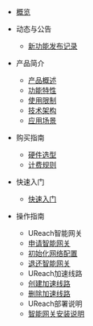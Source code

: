 * [概览](/boundless-gateway/README.md)


* 动态与公告
  * [新功能发布记录](/boundless-gateway/releasenotes/newfunctions.md)
* 产品简介
  * [产品概述](/boundless-gateway/intro/description.md)
  * [功能特性](/boundless-gateway/intro/function.md)
  * [使用限制](/boundless-gateway/intro/limit.md)
  * [技术架构](/boundless-gateway/intro/architecture.md)
  * [应用场景](/boundless-gateway/intro/application.md)

* 购买指南
  * [硬件选型](/boundless-gateway/guide/HardwareFeatures.md)
  * [计费规则](/boundless-gateway/buy/charge.md)

* 快速入门
  * [快速入门](/boundless-gateway/fast/quick_start.md)

* 操作指南
  * UReach智能网关
   * [申请智能网关](/boundless-gateway/guide/BorrowHardware.md)
   * [初始化网络配置](/boundless-gateway/guide/NetworkConfiguration.md)
   * [退还智能网关](/boundless-gateway/guide/ReturnHardware.md)
  * UReach加速线路
   * [创建加速线路](/boundless-gateway/guide/BuyBandwidth.md)
   * [删除加速线路](/boundless-gateway/guide/RemoveBandwidth.md)
  * UReach部署说明
   * [智能网关安装说明](/boundless-gateway/guide/InstallationNotes.md)



